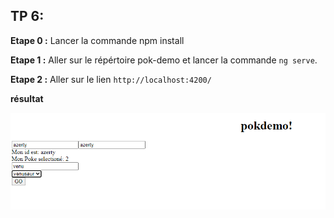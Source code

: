 ## TP 6:

**Etape 0 :** Lancer la commande npm install

**Etape 1 :** Aller sur le répértoire pok-demo et lancer la commande `ng serve`. 

**Etape 2 :** Aller sur le lien `http://localhost:4200/`

**résultat**

![](../../images/pokemon.PNG)
